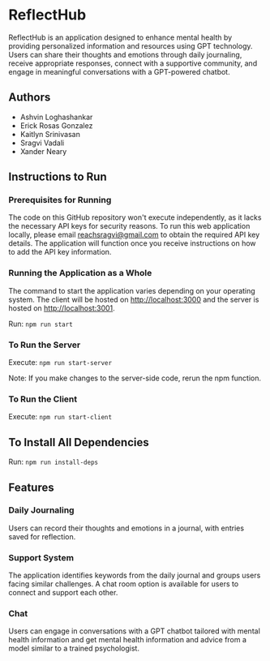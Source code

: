 # ReflectHub

ReflectHub is an application designed to enhance mental health by providing personalized information and resources using GPT technology. Users can share their thoughts and emotions through daily journaling, receive appropriate responses, connect with a supportive community, and engage in meaningful conversations with a GPT-powered chatbot.

## Authors

- Ashvin Loghashankar
- Erick Rosas Gonzalez
- Kaitlyn Srinivasan
- Sragvi Vadali
- Xander Neary

## Instructions to Run

### Prerequisites for Running

The code on this GitHub repository won't execute independently, as it lacks the necessary API keys for security reasons. To run this web application locally, please email [reachsragvi@gmail.com](mailto:reachsragvi@gmail.com) to obtain the required API key details. The application will function once you receive instructions on how to add the API key information.

### Running the Application as a Whole

The command to start the application varies depending on your operating system. The client will be hosted on [http://localhost:3000](http://localhost:3000) and the server is hosted on [http://localhost:3001](http://localhost:3001).

Run: `npm run start`

### To Run the Server

Execute: `npm run start-server`

Note: If you make changes to the server-side code, rerun the npm function.

### To Run the Client

Execute: `npm run start-client`

## To Install All Dependencies

Run: `npm run install-deps`

## Features

### Daily Journaling

Users can record their thoughts and emotions in a journal, with entries saved for reflection.

### Support System

The application identifies keywords from the daily journal and groups users facing similar challenges. A chat room option is available for users to connect and support each other.

### Chat

Users can engage in conversations with a GPT chatbot tailored with mental health information and get mental health information and advice from a model similar to a trained psychologist.
